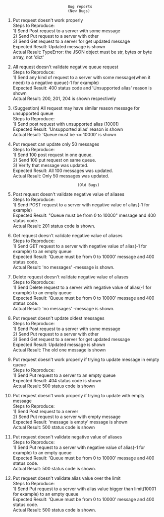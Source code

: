                                 Bug reports
                                (New Bugs)
1. Put request doesn't work properly
    <br />Steps to Reproduce: 
    <br />1) Send Post request to a server with some message
    <br />2) Send Put request to a server with other
    <br />3) Send Get request to a server for get updated message
    <br />Expected Result: Updated message is shown
    <br />Actual Result: TypeError: the JSON object must be str, bytes or 
    byte array, not 'dict'
    
2. All request doesn't validate negative queue request 
    <br />Steps to Reproduce: 
    <br />1) Send any kind of request to a server with some message(when it 
    need) to a negative queue(-1 for example)
    <br />Expected Result: 400 status code and 'Unsupported alias' reason is shown
    <br />Actual Result: 200, 201, 204 is shown respectively

3. (Suggestion) All request may have similar reason message for unsupported queue 
    <br />Steps to Reproduce: 
    <br />1) Send post request with unsupported alias (10001)
    <br />Expected Result:  'Unsupported alias' reason is shown
    <br />Actual Result: 'Queue must be <= 10000' is shown 
    
    
4. Put request can update only 50 messages
    <br />Steps to Reproduce: 
    <br />1) Send 100 post request in one queue.
    <br />2) Send 100 put request on same queue.
    <br />3) Verify that message was updated.
    <br />Expected Result:  All 100 messages was updated.
    <br />Actual Result: Only 50 messages was updated. 
                                    
                                    (Old Bugs)
    
1. Post request doesn't validate negative value of aliases
    <br />Steps to Reproduce: 
    <br />1) Send POST request to a server with negative value of alias(-1 for example)
    <br />Expected Result: "Queue must be from 0 to 10000" message and 400 status code.
    <br />Actual Result: 201 status code is shown. 

2. Get request doesn't validate negative value of aliases
    <br />Steps to Reproduce: 
    <br />1) Send GET request to a server with negative value of alias(-1 for example) to an empty queue
    <br />Expected Result: 'Queue must be from 0 to 10000' message and 400 status code.
    <br />Actual Result: 'no messages' -message is shown. 
   
3. Delete request doesn't validate negative value of aliases
    <br />Steps to Reproduce: 
    <br />1) Send Delete request to a server with negative value of alias(-1 for example) to an empty queue
    <br />Expected Result: 'Queue must be from 0 to 10000' message and 400 status code.
    <br />Actual Result: 'no messages' -message is shown. 
    
4. Put request doesn't update oldest messages
    <br />Steps to Reproduce: 
    <br />1) Send Post request to a server with some message
    <br />2) Send Put request to a server with other
    <br />3) Send Get request to a server for get updated message
    <br />Expected Result: Updated message is shown
    <br />Actual Result: The old one message is shown
    
5. Put request doesn't work properly if trying to update message in empty queue
    <br />Steps to Reproduce: 
    <br />1) Send Put request to a server to an empty queue
    <br />Expected Result: 404 status code is shown
    <br />Actual Result: 500 status code is shown
    
6. Put request doesn't work properly if trying to update with empty message 
    <br />Steps to Reproduce: 
    <br />1) Send Post request to a server 
    <br />2) Send Put request to a server with empty message
    <br />Expected Result: 'message is empty' message is shown
    <br />Actual Result: 500 status code is shown
    
7. Put request doesn't validate negative value of aliases
    <br />Steps to Reproduce: 
    <br />1) Send Put request to a server with negative value of alias(-1 for example) to an empty queue
    <br />Expected Result: 'Queue must be from 0 to 10000' message and 400 status code.
    <br />Actual Result: 500 status code is shown. 

8. Put request doesn't validate alias value over the limit
    <br />Steps to Reproduce: 
    <br />1) Send Put request to a server with alias value bigger than limit(10001 for example) to an empty queue
    <br />Expected Result: 'Queue must be from 0 to 10000' message and 400 status code.
    <br />Actual Result: 500 status code is shown. 
